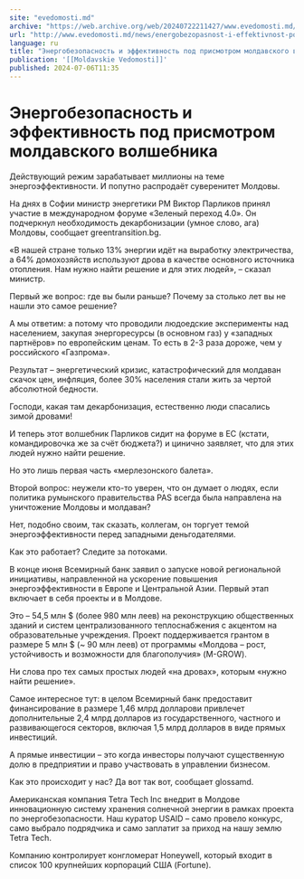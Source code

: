 ```yaml
---
site: "evedomosti.md"
archive: "https://web.archive.org/web/20240722211427/www.evedomosti.md/news/energobezopasnost-i-effektivnost-pod-prismotrom-moldavskogo"
url: "http://www.evedomosti.md/news/energobezopasnost-i-effektivnost-pod-prismotrom-moldavskogo"
language: ru
title: "Энергобезопасность и эффективность под присмотром молдавского волшебника"
publication: '[[Moldavskie Vedomosti]]'
published: 2024-07-06T11:35
---
```


# Энергобезопасность и эффективность под присмотром молдавского волшебника

Действующий режим зарабатывает миллионы на теме энергоэффективности. И попутно распродаёт суверенитет Молдовы.

На днях в Софии министр энергетики РМ Виктор Парликов принял участие в международном форуме «Зеленый переход 4.0». Он подчеркнул необходимость декарбонизации (умное слово, ага) Молдовы, сообщает greentransition.bg.

«В нашей стране только 13% энергии идёт на выработку электричества, а 64% домохозяйств используют дрова в качестве основного источника отопления. Нам нужно найти решение и для этих людей», – сказал министр.

Первый же вопрос: где вы были раньше? Почему за столько лет вы не нашли это самое решение?

А мы ответим: а потому что проводили людоедские эксперименты над населением, закупая энергоресурсы (в основном газ) у «западных партнёров» по европейским ценам. То есть в 2-3 раза дороже, чем у российского «Газпрома».

Результат – энергетический кризис, катастрофический для молдаван скачок цен, инфляция, более 30% населения стали жить за чертой абсолютной бедности.

Господи, какая там декарбонизация, естественно люди спасались зимой дровами!

И теперь этот волшебник Парликов сидит на форуме в ЕС (кстати, командировочка же за счёт бюджета?) и цинично заявляет, что для этих людей нужно найти решение.

Но это лишь первая часть «мерлезонского балета».

Второй вопрос: неужели кто-то уверен, что он думает о людях, если политика румынского правительства PAS всегда была направлена на уничтожение Молдовы и молдаван?

Нет, подобно своим, так сказать, коллегам, он торгует темой энергоэффективности перед западными деньгодателями.

Как это работает? Следите за потоками.

В конце июня Всемирный банк заявил о запуске новой региональной инициативы, направленной на ускорение повышения энергоэффективности в Европе и Центральной Азии. Первый этап включает в себя проекты и в Молдове.

Это – 54,5 млн $ (более 980 млн леев) на реконструкцию общественных зданий и систем централизованного теплоснабжения с акцентом на образовательные учреждения. Проект поддерживается грантом в размере 5 млн $ (~ 90 млн леев) от программы «Молдова – рост, устойчивость и возможности для благополучия» (M-GROW).

Ни слова про тех самых простых людей «на дровах», которым «нужно найти решение».

Самое интересное тут: в целом Всемирный банк предоставит финансирование в размере 1,46 млрд долларови привлечет дополнительные 2,4 млрд долларов из государственного, частного и развивающегося секторов, включая 1,5 млрд долларов в виде прямых инвестиций.

А прямые инвестиции – это когда инвесторы получают существенную долю в предприятии и право участвовать в управлении бизнесом.

Как это происходит у нас? Да вот так вот, сообщает glossamd.

Американская компания Tetra Tech Inc внедрит в Молдове инновационную систему хранения солнечной энергии в рамках проекта по энергобезопасности. Наш куратор USAID – само провело конкурс, само выбрало подрядчика и само заплатит за приход на нашу землю Tetra Tech.

Компанию контролирует конгломерат Honeywell, который входит в список 100 крупнейших корпораций США (Fortune).